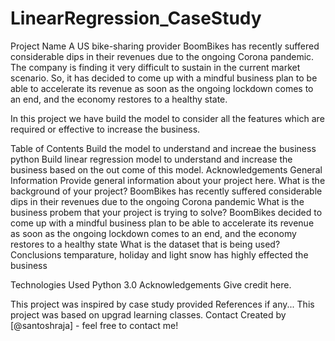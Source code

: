 # LinearRegression_CaseStudy
Project Name
A US bike-sharing provider BoomBikes has recently suffered considerable dips in their revenues due to the ongoing Corona pandemic. The company is finding it very difficult to sustain in the current market scenario. So, it has decided to come up with a mindful business plan to be able to accelerate its revenue as soon as the ongoing lockdown comes to an end, and the economy restores to a healthy state.

In this project we have build the model to consider all the features which are required or effective to increase the business.

Table of Contents
Build the model to understand and increae the business
python
Build linear regression model to understand and increase the business based on the out come of this model.
Acknowledgements
General Information
Provide general information about your project here.
What is the background of your project? BoomBikes has recently suffered considerable dips in their revenues due to the ongoing Corona pandemic
What is the business probem that your project is trying to solve? BoomBikes decided to come up with a mindful business plan to be able to accelerate its revenue as soon as the ongoing lockdown comes to an end, and the economy restores to a healthy state
What is the dataset that is being used?
Conclusions
temparature, holiday and light snow has highly effected the business

Technologies Used
Python 3.0
Acknowledgements
Give credit here.

This project was inspired by case study provided
References if any...
This project was based on upgrad learning classes.
Contact
Created by [@santoshraja] - feel free to contact me!

